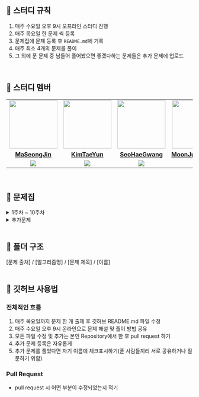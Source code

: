 ## 📘 스터디 규칙
1. 매주 수요일 오후 9시 오프라인 스터디 진행
2. 매주 목요일 한 문제 씩 등록
3. 문제집에 문제 등록 후 `README.md`에 기록
4. 매주 최소 4개의 문제를 풀이
5. 그 외에 푼 문제 중 남들어 풀어봤으면 좋겠다하는 문제들은 추가 문제에 업로드
<br>

## 📘 스터디 멤버

<table>
 <tr>
    <td align="center"><a href="https://github.com/MaSeongJin"><img src="https://avatars.githubusercontent.com/MaSeongJin" width="130px;" alt=""></a></td>
    <td align="center"><a href="https://github.com/tykim97"><img src="https://avatars.githubusercontent.com/tykim97" width="130px;" alt=""></a></td>
    <td align="center"><a href="https://github.com/hks0704"><img src="https://avatars.githubusercontent.com/hks0704" width="130px;" alt=""></a></td>
    <td align="center"><a href="https://github.com/NoRuTnT"><img src="https://avatars.githubusercontent.com/NoRuTnT" width="130px;" alt=""></a></td>
  </tr>
  <tr>
    <td align="center"><a href="https://github.com/MaSeongJin"><b>MaSeongJin</b></a></td>
    <td align="center"><a href="https://github.com/tykim97"><b>KimTaeYun</b></a></td>
    <td align="center"><a href="https://github.com/hks0704"><b>SeoHaeGwang</b></a></td>
    <td align="center"><a href="https://github.com/NoRuTnT"><b>MoonJunHyeong</b></a></td>
  </tr>
  <tr> 
    <td align="center"><img src="https://img.shields.io/badge/Java-007396.svg?&style=for-the-badge&logo=Java&logoColor=white"></td>
    <td align="center"><img src="https://img.shields.io/badge/Java-007396.svg?&style=for-the-badge&logo=Java&logoColor=white"></td>
    <td align="center"><img src="https://img.shields.io/badge/Java-007396.svg?&style=for-the-badge&logo=Java&logoColor=white"></td>
    <td align="center"><img src="https://img.shields.io/badge/Java-007396.svg?&style=for-the-badge&logo=Java&logoColor=white"></td>
  </tr> 
</table>

<br/>

## 📘 문제집
<details>
<summary>1주차 ~ 10주차</summary>
<br>
  
||날짜|출처|문제1|문제2|문제3|문제4|
|--|--|--|--|--|--|--|
|**1주차**|08.30. ~ 09.06.|백준|[연구소](https://www.acmicpc.net/problem/14502)|[행렬 제곱](https://www.acmicpc.net/problem/10830)|[직각삼각형](https://www.acmicpc.net/problem/1711)|[숨바꼭질 2](https://www.acmicpc.net/problem/12851)|
|**2주차**|09.07. ~ 09.13.|백준|[치킨 배달](https://www.acmicpc.net/problem/15686)|[너 봄에는 캡사이신이 맛있단다](https://www.acmicpc.net/problem/15824)|[가운데를 말해요](https://www.acmicpc.net/problem/1655)||

</details>

<details>
<summary>추가문제</summary>
<br>
  
|날짜|올린사람|출처|문제|마성진|김태윤|문준형|서해광|
|--|--|--|--|--|--|--|--|

|23/08/30|마성진|백준|[종이의 개수](https://www.acmicpc.net/problem/1780)|✅|✅|❌|✅|
|23/08/31|문준형|백준|[행복 유치원](https://www.acmicpc.net/problem/13164)|❌|✅|✅|✅|

</details>
<!-- ✅  ❌ -->
<br>

## 📘 폴더 구조
[문제 출처] / [알고리즘명] / [문제 제목] / [이름]
<br><br>

## 📘 깃허브 사용법
### 전체적인 흐름
1. 매주 목요일까지 문제 한 개 출제 후 깃허브 README.md 파일 수정
2. 매주 수요일 오후 9시 온라인으로 문제 해설 및 풀이 방법 공유
3. 모든 파일 수정 및 추가는 본인 Repository에서 한 후 pull request 하기
4. 추가 문제 등록은 자유롭게
5. 추가 문제를 풀었다면 자기 이름에 체크표시하기(푼 사람들끼리 서로 공유하거나 질문하기 위함)

### Pull Request
- pull request 시 어떤 부분이 수정되었는지 적기
